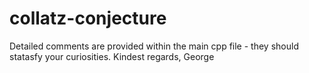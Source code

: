 # collatz-conjecture

Detailed comments are provided within the main cpp file - they should statasfy your curiosities. 
      Kindest regards, 
        George
